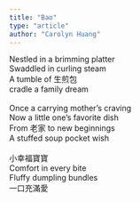 ```yaml
---
title: "Bao"
type: "article"
author: "Carolyn Huang"
---
```


Nestled in a brimming platter\
Swaddled in curling steam\
A tumble of 生煎包\
cradle a family dream\
\
Once a carrying mother’s craving \
Now a little one’s favorite dish\
From 老家 to new beginnings\
A stuffed soup pocket wish\
\
小幸福寶寶\
Comfort in every bite\
Fluffy dumpling bundles\
一口充滿愛